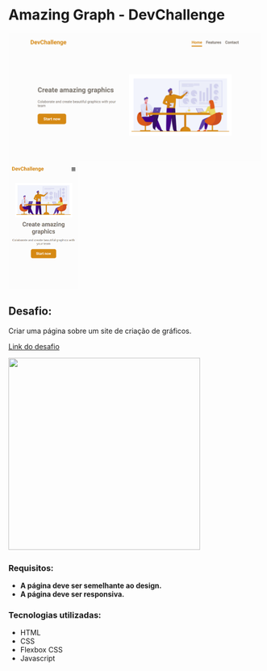 # Amazing Graph - DevChallenge

<img src="./design/desktop.png" alt="desktop preview" align="left" width="500">
<img src="./design/mobile.png" alt="moobile preview" height="253">

## Desafio:

Criar uma página sobre um site de criação de gráficos.

[Link do desafio](https://devchallenge.vercel.app/challenges/5ec9a7fc10e94a38493d3910/details) 

<img src="https://trello-attachments.s3.amazonaws.com/590fa7f5a8ab015d0cf88052/590fa896d2d25e50583de620/cb82a7069f698bde3bafb4ea20316951/mockuper_(1)_(1).png" width="380" height="380">

### Requisitos:

- **A página deve ser semelhante ao design.**
- **A página deve ser responsiva.** 

### Tecnologias utilizadas:

- HTML
- CSS
- Flexbox CSS
- Javascript
